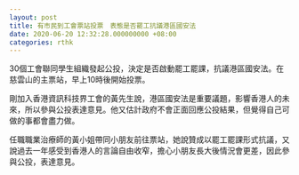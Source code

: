 ```yaml
---
layout: post
title: 有市民到工會票站投票　表態是否罷工抗議港區國安法
date: 2020-06-20 12:32:28.000000000 +08:00
categories: rthk
---
```


30個工會聯同學生組織發起公投，決定是否啟動罷工罷課，抗議港區國安法。在慈雲山的主票站，早上10時後開始投票。

剛加入香港資訊科技界工會的黃先生說，港區國安法是重要議題，影響香港人的未來，所以參與公投表達意見。他又估計政府不會正面回應公投結果，但覺得自己可做的事都會盡力做。

任職職業治療師的黃小姐帶同小朋友前往票站，她說贊成以罷工罷課形式抗議，又說過去一年感受到香港人的言論自由收窄，擔心小朋友長大後情況會更差，因此參與公投，表達意見。
